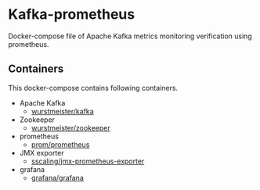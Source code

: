 # Kafka-prometheus
Docker-compose file of Apache Kafka metrics monitoring verification using prometheus.

## Containers
This docker-compose contains following containers.
- Apache Kafka
  - [wurstmeister/kafka](https://hub.docker.com/r/wurstmeister/kafka/)
- Zookeeper
  - [wurstmeister/zookeeper](https://hub.docker.com/r/wurstmeister/zookeeper/)
- prometheus
  - [prom/prometheus](https://hub.docker.com/r/prom/prometheus)
- JMX exporter
    - [sscaling/jmx-prometheus-exporter](https://hub.docker.com/r/sscaling/jmx-prometheus-exporter)
- grafana
  - [grafana/grafana](https://hub.docker.com/r/grafana/grafana/)
  
